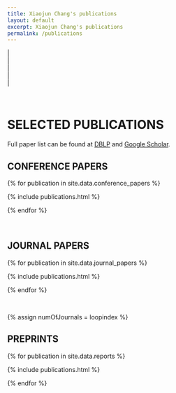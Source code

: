 ```yaml
---
title: Xiaojun Chang's publications
layout: default
excerpt: Xiaojun Chang's publications
permalink: /publications
---
```


| <a href="mailto:cxj273@gmail.com" target="_blank" style="text-align:center; display:block"><i class="fa fa-envelope ai-3x"></i></a> | <a href="{{ site.google_scholar_url }}" target="_blank" style="text-align:center; display:block"><i class="fa fa-google ai-3x"></i></a> | <a href="https://linkedin.com/in/{{ site.linkedin_username }}" target="_blank" style="text-align:center; display:block"><i class="fa fa-linkedin ai-3x"></i></a> | <a href="https://research.monash.edu/en/persons/xiaojun-chang" target="_blank" style="text-align:center; display:block"><i class="fa fa-graduation-cap ai-3x"></i></a> |

<br/>

# SELECTED PUBLICATIONS

Full paper list can be found at [DBLP](https://dblp.org/pers/c/Chang:Xiaojun.html) and [Google Scholar](https://scholar.google.com/citations?hl=en&user=8suupocAAAAJ).

## CONFERENCE PAPERS

{% for publication in site.data.conference_papers %}

{% include publications.html %}

{% endfor %}

<p>&nbsp;</p>

## JOURNAL PAPERS

{% for publication in site.data.journal_papers %}

{% include publications.html %}

{% endfor %}

<p>&nbsp;</p>

{% assign numOfJournals = loopindex %}

## PREPRINTS

{% for publication in site.data.reports %}

{% include publications.html %}

{% endfor %}

